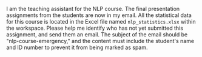 I am the teaching assistant for the NLP course. The final presentation assignments from the students are now in my email. All the statistical data for this course is located in the Excel file named `nlp_statistics.xlsx` within the workspace. Please help me identify who has not yet submitted this assignment, and send them an email. The subject of the email should be "nlp-course-emergency," and the content must include the student's name and ID number to prevent it from being marked as spam.